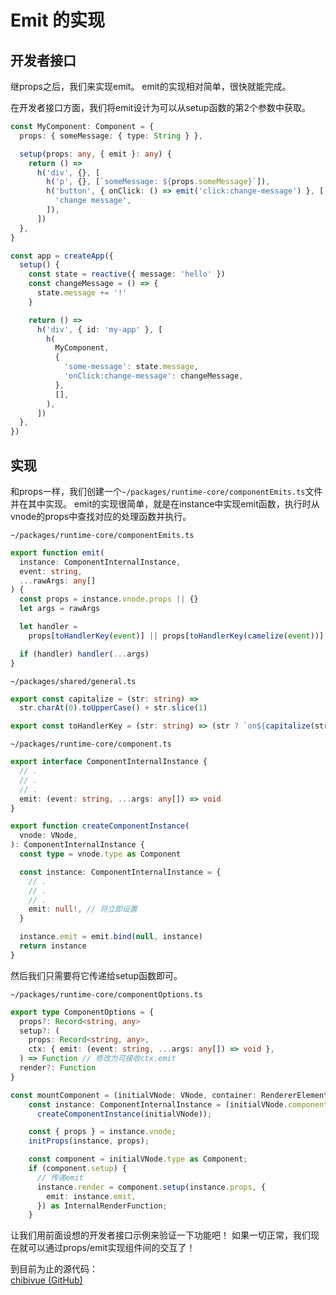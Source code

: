 # Emit 的实现

## 开发者接口

继props之后，我们来实现emit。
emit的实现相对简单，很快就能完成。

在开发者接口方面，我们将emit设计为可以从setup函数的第2个参数中获取。

```ts
const MyComponent: Component = {
  props: { someMessage: { type: String } },

  setup(props: any, { emit }: any) {
    return () =>
      h('div', {}, [
        h('p', {}, [`someMessage: ${props.someMessage}`]),
        h('button', { onClick: () => emit('click:change-message') }, [
          'change message',
        ]),
      ])
  },
}

const app = createApp({
  setup() {
    const state = reactive({ message: 'hello' })
    const changeMessage = () => {
      state.message += '!'
    }

    return () =>
      h('div', { id: 'my-app' }, [
        h(
          MyComponent,
          {
            'some-message': state.message,
            'onClick:change-message': changeMessage,
          },
          [],
        ),
      ])
  },
})
```

## 实现

和props一样，我们创建一个`~/packages/runtime-core/componentEmits.ts`文件并在其中实现。
emit的实现很简单，就是在instance中实现emit函数，执行时从vnode的props中查找对应的处理函数并执行。

`~/packages/runtime-core/componentEmits.ts`

```ts
export function emit(
  instance: ComponentInternalInstance,
  event: string,
  ...rawArgs: any[]
) {
  const props = instance.vnode.props || {}
  let args = rawArgs

  let handler =
    props[toHandlerKey(event)] || props[toHandlerKey(camelize(event))]

  if (handler) handler(...args)
}
```

`~/packages/shared/general.ts`

```ts
export const capitalize = (str: string) =>
  str.charAt(0).toUpperCase() + str.slice(1)

export const toHandlerKey = (str: string) => (str ? `on${capitalize(str)}` : ``)
```

`~/packages/runtime-core/component.ts`

```ts
export interface ComponentInternalInstance {
  // .
  // .
  // .
  emit: (event: string, ...args: any[]) => void
}

export function createComponentInstance(
  vnode: VNode,
): ComponentInternalInstance {
  const type = vnode.type as Component

  const instance: ComponentInternalInstance = {
    // .
    // .
    // .
    emit: null!, // 将立即设置
  }

  instance.emit = emit.bind(null, instance)
  return instance
}
```

然后我们只需要将它传递给setup函数即可。

`~/packages/runtime-core/componentOptions.ts`

```ts
export type ComponentOptions = {
  props?: Record<string, any>
  setup?: (
    props: Record<string, any>,
    ctx: { emit: (event: string, ...args: any[]) => void },
  ) => Function // 修改为可接收ctx.emit
  render?: Function
}
```

```ts
const mountComponent = (initialVNode: VNode, container: RendererElement) => {
    const instance: ComponentInternalInstance = (initialVNode.component =
      createComponentInstance(initialVNode));

    const { props } = instance.vnode;
    initProps(instance, props);

    const component = initialVNode.type as Component;
    if (component.setup) {
      // 传递emit
      instance.render = component.setup(instance.props, {
        emit: instance.emit,
      }) as InternalRenderFunction;
    }
```

让我们用前面设想的开发者接口示例来验证一下功能吧！
如果一切正常，我们现在就可以通过props/emit实现组件间的交互了！

到目前为止的源代码：  
[chibivue (GitHub)](https://github.com/chibivue-land/chibivue/tree/main/book/impls/10_minimum_example/050_component_system3) 